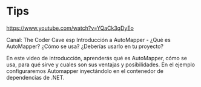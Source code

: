 # Tips

https://www.youtube.com/watch?v=YQaCk3qDyEo

Canal: The Coder Cave esp
Introducción a AutoMapper - ¿Qué es AutoMapper? ¿Cómo se usa? ¿Deberías usarlo en tu proyecto?

En este video de introducción, aprenderás qué es AutoMapper, cómo se usa, para qué sirve y cuales son sus ventajas y posibilidades.
En el ejemplo configuraremos Automapper inyectándolo en el contenedor de dependencias de .NET.
